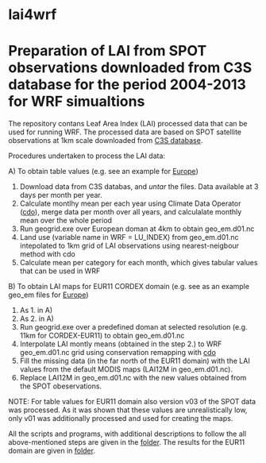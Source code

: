 # lai4wrf

Preparation of LAI from SPOT observations downloaded from C3S database for the period 2004-2013 for WRF simualtions 
=============

The repository contans Leaf Area Index (LAI) processed data that can be used for running WRF. The processed data are based on SPOT satellite observations at 1km scale downloaded from [C3S database](https://cds.climate.copernicus.eu/cdsapp#!/dataset/satellite-lai-fapar?tab=form).

Procedures undertaken to process the LAI data:

A) To obtain table values (e.g. see an example for [Europe](./EUR11/tables))
1. Download data from C3S databas, and _untar_ the files. Data available at 3 days per month per year.
2. Calculate montlhy mean per each year using Climate Data Operator ([cdo](https://code.mpimet.mpg.de/projects/cdo)), merge data per month over all years, and calculalate monthly mean over the whole period 
3. Run geogrid.exe over European doman at 4km to obtain geo_em.d01.nc 
4. Land use (variable name in WRF = LU_INDEX) from geo_em.d01.nc intepolated to 1km grid of LAI observations using nearest-neigbour method with cdo
5. Calculate mean per category for each month, which gives tabular values that can be used in WRF

B) To obtain LAI maps for EUR11 CORDEX domain (e.g. see as an example geo_em files for [Europe](./EUR11/geo__em__files))
1. As 1. in A)
2. As 2. in A)
3. Run geogrid.exe over a predefined doman at selected resolution (e.g. 11km for CORDEX-EUR11) to obtain geo_em.d01.nc
4. Interpolate LAI montly means (obtained in the step 2.) to WRF geo_em.d01.nc grid using conservation remapping with [cdo](https://code.mpimet.mpg.de/projects/cdo)
5. Fill the missing data (in the far north of the EUR11 domain) with the LAI values from the default MODIS maps (LAI12M in geo_em.d01.nc). 
6. Replace LAI12M in geo_em.d01.nc with the new values obtained from the SPOT obeservations.

NOTE:
For table values for EUR11 domain also version v03 of the SPOT data was processed. As it was shown that these values are unrealistically low, only v01 was additionally processed and used for creating the maps. 

All the scripts and programs, with additional descriptions to follow the all above-mentioned steps are given in the [folder](./scripts).
The results for the EUR11 domain are given in [folder](./EUR11).


